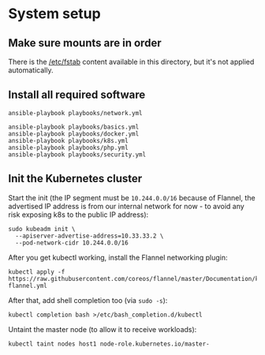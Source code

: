 # System setup



## Make sure mounts are in order

There is the [/etc/fstab](fstab) content available in this directory, but it's not applied automatically.



## Install all required software

```
ansible-playbook playbooks/network.yml

ansible-playbook playbooks/basics.yml
ansible-playbook playbooks/docker.yml
ansible-playbook playbooks/k8s.yml
ansible-playbook playbooks/php.yml
ansible-playbook playbooks/security.yml
```



## Init the Kubernetes cluster

Start the init (the IP segment must be `10.244.0.0/16` because of Flannel,
the advertised IP address is from our internal network for now - to avoid
any risk exposing k8s to the public IP address):
```
sudo kubeadm init \
  --apiserver-advertise-address=10.33.33.2 \
  --pod-network-cidr 10.244.0.0/16
```

After you get kubectl working, install the Flannel networking plugin:
```
kubectl apply -f https://raw.githubusercontent.com/coreos/flannel/master/Documentation/kube-flannel.yml
```

After that, add shell completion too (via `sudo -s`):
```
kubectl completion bash >/etc/bash_completion.d/kubectl
```

Untaint the master node (to allow it to receive workloads):
```
kubectl taint nodes host1 node-role.kubernetes.io/master-

```
